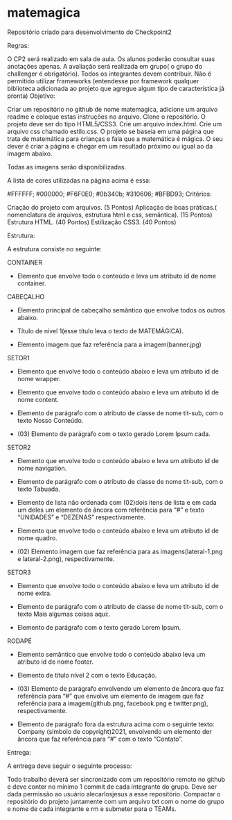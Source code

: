 # matemagica
Repositório criado para desenvolvimento do Checkpoint2

Regras:

O CP2 será realizado em sala de aula.
Os alunos poderão consultar suas anotações apenas.
A avaliação será realizada em grupo( o grupo do challenger é obrigatório).
Todos os integrantes devem contribuir.
Não é permitido utilizar frameworks (entendesse por framework qualquer biblioteca adicionada ao projeto que agregue algum tipo de característica já pronta)
Objetivo:

 

Criar um repositório no github de nome matemagica, adicione um arquivo readme e coloque estas instruções no arquivo.
Clone o repositório.
O projeto deve ser do tipo HTML5/CSS3.
Crie um arquivo index.html.
Crie um arquivo css chamado estilo.css.
O projeto se baseia em uma página que trata de matemática para crianças e fala que a matemática é mágica.
O seu dever é criar a página e chegar em um resultado próximo ou igual ao da imagem abaixo.


Todas as imagens serão disponibilizadas.

A lista de cores utilizadas na página acima é essa:

#FFFFFF;
#000000;
#F6F0E0;
#0b340b;
#310606;
#BFBD93;
Critérios:

 

Criação do projeto com arquivos. (5 Pontos)
Aplicação de boas práticas.( nomenclatura de arquivos, estrutura html e css, semântica). (15 Pontos)
Estrutura HTML. (40 Pontos)
Estilização CSS3. (40 Pontos)
 

Estrutura:

A estrutura consiste no seguinte:

CONTAINER

- Elemento que envolve todo o conteúdo e leva um atributo id de nome container.

CABEÇALHO

- Elemento principal de cabeçalho semântico que envolve todos os outros abaixo.

- Título de nível 1(esse título leva o texto de MATEMÁGICA).

- Elemento imagem que faz referência para a imagem(banner.jpg)

SETOR1

- Elemento que envolve todo o conteúdo abaixo e leva um atributo id de nome wrapper.

- Elemento que envolve todo o conteúdo abaixo e leva um atributo id de nome content.

- Elemento de parágrafo com o atributo de classe de nome tit-sub, com o texto Nosso Conteúdo.

- (03) Elemento de parágrafo com o texto gerado Lorem Ipsum cada.

SETOR2

- Elemento que envolve todo o conteúdo abaixo e leva um atributo id de nome navigation.

- Elemento de parágrafo com o atributo de classe de nome tit-sub, com o texto Tabuada.

- Elemento de lista não ordenada com (02)dois itens de lista e em cada um deles um elemento de âncora com referência para “#” e texto “UNIDADES” e “DEZENAS” respectivamente.

- Elemento que envolve todo o conteúdo abaixo e leva um atributo id de nome quadro.

- (02) Elemento imagem que faz referência para as imagens(lateral-1.png e lateral-2.png), respectivamente.

SETOR3

- Elemento que envolve todo o conteúdo abaixo e leva um atributo id de nome extra.

- Elemento de parágrafo com o atributo de classe de nome tit-sub, com o texto Mais algumas coisas aqui:.

- Elemento de parágrafo com o texto gerado Lorem Ipsum.

RODAPÉ

- Elemento semântico que envolve todo o conteúdo abaixo leva um atributo id de nome footer.

- Elemento de título nível 2 com o texto Educação.

- (03) Elemento de parágrafo envolvendo um elemento de âncora que faz referência para “#” que envolve um elemento de imagem que faz referência para a imagem(github.png, facebook.png e twitter.png), respectivamente.

- Elemento de parágrafo fora da estrutura acima com o seguinte texto: Company (símbolo de copyright)2021, envolvendo um elemento der âncora que faz referência para “#” com o texto “Contato”.

Entrega:

A entrega deve seguir o seguinte processo:

Todo trabalho deverá ser sincronizado com um repositório remoto no github e deve conter no mínimo 1 commit de cada integrante do grupo.
Deve ser dada permissão ao usuário alecarlosjesus a esse repositório.
Compactar o repositório do projeto juntamente com um arquivo txt com o nome do grupo e nome de cada integrante e rm e submeter para o TEAMs.

